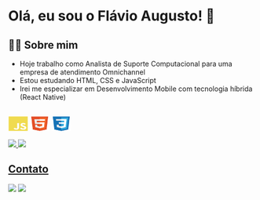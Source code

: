 # Olá, eu sou o Flávio Augusto! 👋

## 🧑‍💻 Sobre mim
  - Hoje trabalho como Analista de Suporte Computacional para uma empresa de atendimento Omnichannel
  - Estou estudando HTML, CSS e JavaScript
  - Irei me especializar em Desenvolvimento Mobile com tecnologia híbrida (React Native)

<div style="display: inline_block"><br>
  <img align="center" alt="JS" height="30" width="40" src="https://raw.githubusercontent.com/devicons/devicon/master/icons/javascript/javascript-plain.svg">
  <img align="center" alt="HTML" height="30" width="40" src="https://raw.githubusercontent.com/devicons/devicon/master/icons/html5/html5-original.svg">
  <img align="center" alt="CSS" height="30" width="40" src="https://raw.githubusercontent.com/devicons/devicon/master/icons/css3/css3-original.svg">
</div>

</br>

 <div>
  <a href="https://github.com/flavioaugusto1">
  <img height="180em" src="https://github-readme-stats.vercel.app/api?username=flavioaugusto1&show_icons=true&theme=tokyonight&include_all_commits=true&count_private=true"/>
  <img height="180em" src="https://github-readme-stats.vercel.app/api/top-langs/?username=flavioaugusto1&layout=compact&langs_count=16&theme=tokyonight"/>
</div>
 
  
  ## Contato
 
<div>
  <a href = "mailto:f.augustosdn.dev@gmail.com"><img src="https://img.shields.io/badge/-Gmail-%23333?style=for-the-badge&logo=gmail&logoColor=white" target="_blank"></a>
  <a href="https://www.linkedin.com/in/flavio-augusto1" target="_blank"><img src="https://img.shields.io/badge/-LinkedIn-%230077B5?style=for-the-badge&logo=linkedin&logoColor=white" target="_blank"></a>   
</div>
